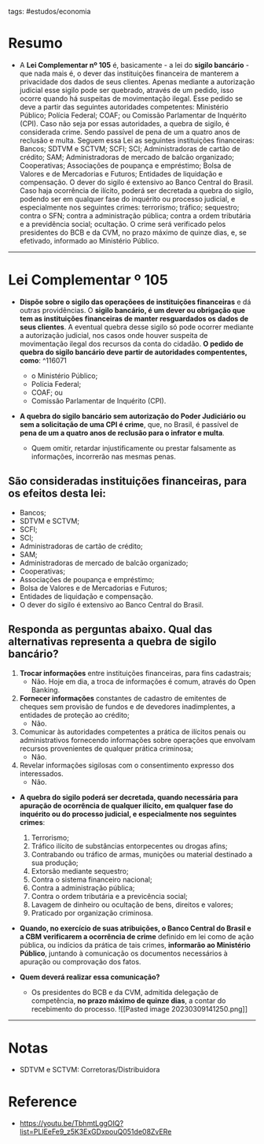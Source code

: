 tags: #estudos/economia 

# Resumo
- A **Lei Complementar nº 105** é, basicamente - a lei do **sigilo bancário** - que nada mais é, o dever das instituições financeira de manterem a privacidade dos dados de seus clientes. Apenas mediante a autorização judicial esse sigilo pode ser quebrado, através de um pedido, isso ocorre quando há suspeitas de movimentação ilegal. Esse pedido se deve a partir das seguintes autoridades competentes: Ministério Público; Polícia Federal; COAF; ou Comissão Parlamentar de Inquérito (CPI). Caso não seja por essas autoridades, a quebra de sigilo, é considerada crime. Sendo passível de pena de um a quatro anos de reclusão e multa. Seguem essa Lei as seguintes instituições financeiras: Bancos; SDTVM e SCTVM; SCFI; SCI; Administradoras de cartão de crédito; SAM; Administradoras de mercado de balcão organizado; Cooperativas; Associações de poupança e empréstimo; Bolsa de Valores e de Mercadorias e Futuros; Entidades de liquidação e compensação. O dever do sigilo é extensivo ao Banco Central do Brasil. Caso haja ocorrência de ilícito, poderá ser decretada a quebra do sigilo, podendo ser em qualquer fase do inquérito ou processo judicial, e especialmente nos seguintes crimes: terrorismo; tráfico; sequestro; contra o SFN; contra a administração pública; contra a ordem tributária e a previdência social; ocultação. O crime será verificado pelos presidentes do BCB e da CVM, no prazo máximo de quinze dias, e, se efetivado, informado ao Ministério Público.
---
# Lei Complementar º 105
- **Dispõe sobre o sigilo das operaçõees de instituições financeiras** e dá outras providências. O **sigilo bancário, é um dever ou obrigação que tem as instituições financeiras de manter resguardados os dados de seus clientes**. A eventual quebra desse sigilo só pode ocorrer mediante a autorização judicial, nos casos onde houver suspeita de movimentação ilegal dos recursos da conta do cidadão. **O pedido de quebra do sigilo bancário deve partir de autoridades compententes, como**: ^116071
	- o Ministério Público;
	- Polícia Federal;
	- COAF; ou
	- Comissão Parlamentar de Inquérito (CPI).

- **A quebra do sigilo bancário sem autorização do Poder Judiciário ou sem a solicitação de uma CPI é crime**, que, no Brasil, é passível de **pena de um a quatro anos de reclusão para o infrator e multa**.
	- Quem omitir, retardar injustificamente ou prestar falsamente as informações, incorrerão nas mesmas penas.

## São consideradas instituições financeiras, para os efeitos desta lei:
- Bancos;
- SDTVM e SCTVM;
- SCFI;
- SCI;
- Administradoras de cartão de crédito;
- SAM;
- Administradoras de mercado de balcão organizado;
- Cooperativas;
- Associações de poupança e empréstimo;
- Bolsa de Valores e de Mercadorias e Futuros;
- Entidades de liquidação e compensação.
- O dever do sigilo é extensivo ao Banco Central do Brasil.

## Responda as perguntas abaixo. Qual das alternativas representa a quebra de sigilo bancário?
1. **Trocar informações** entre instituições financeiras, para fins cadastrais;
	- Não. Hoje em dia, a troca de informações é comum, através do Open Banking.
2. **Fornecer informações** constantes de cadastro de emitentes de cheques sem provisão de fundos e de devedores inadimplentes, a entidades de proteção ao crédito;
	- Não.
3. Comunicar às autoridades competentes a prática de ilícitos penais ou administrativos fornecendo informações sobre operações que envolvam recursos provenientes de qualquer prática criminosa;
	- Não.
4. Revelar informações sigilosas com o consentimento expresso dos interessados.
	- Não.

- **A quebra do sigilo poderá ser decretada, quando necessária para apuração de ocorrência de qualquer ilícito, em qualquer fase do inquérito ou do processo judicial, e especialmente nos seguintes crimes**:
	1. Terrorismo;
	2. Tráfico ilícito de substâncias entorpecentes ou drogas afins;
	3. Contrabando ou tráfico de armas, munições ou material destinado a sua produção;
	4. Extorsão mediante sequestro;
	5. Contra o sistema financeiro nacional;
	6. Contra a administração pública;
	7. Contra o ordem tributária e a previcência social;
	8. Lavagem de dinheiro ou ocultação de bens, direitos e valores;
	9. Praticado por organização criminosa.

- **Quando, no exercício de suas atribuições, o Banco Central do Brasil e a CBM verificarem a ocorrência de crime** definido em lei como de ação pública, ou indícios da prática de tais crimes, **informarão ao Ministério Público**, juntando à comunicação os documentos necessários à apuração ou comprovação dos fatos.

- **Quem deverá realizar essa comunicação?**
	- Os presidentes do BCB e da CVM, admitida delegação de competência, **no prazo máximo de quinze dias**, a contar do recebimento do processo.
![[Pasted image 20230309141250.png]]
---
# Notas
- SDTVM e SCTVM: Corretoras/Distribuidora

# Reference
- https://youtu.be/TbhmtLggOIQ?list=PLlEeFe9_z5K3ExGDxpouQ051de08ZvERe